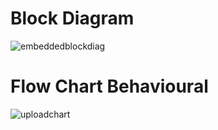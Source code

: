 # Block Diagram
![embeddedblockdiag](https://user-images.githubusercontent.com/99065925/155836092-5eb77493-d2f1-480c-a6e9-230c027b2999.PNG)
# Flow Chart Behavioural
![uploadchart](https://user-images.githubusercontent.com/99065925/157303659-e4238028-fd27-45e6-8ee2-5c2b9976fd79.PNG)
